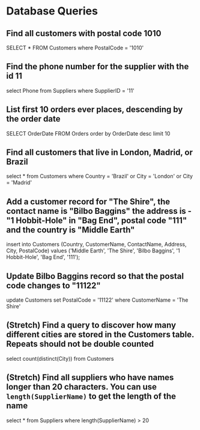 # Database Queries

## Find all customers with postal code 1010

SELECT * FROM Customers
where PostalCode = '1010'

## Find the phone number for the supplier with the id 11

select Phone
from Suppliers
where SupplierID = '11'

## List first 10 orders ever places, descending by the order date

SELECT OrderDate
FROM Orders
order by OrderDate desc
limit 10

## Find all customers that live in London, Madrid, or Brazil

select *
from Customers
where Country = 'Brazil' or City = 'London' or City = 'Madrid'

## Add a customer record for "The Shire", the contact name is "Bilbo Baggins" the address is -"1 Hobbit-Hole" in "Bag End", postal code "111" and the country is "Middle Earth"

insert into Customers (Country, CustomerName, ContactName, Address, City, PostalCode)
  values ('Middle Earth', 'The Shire', 'Bilbo Baggins', '1 Hobbit-Hole', 'Bag End', '111');

## Update Bilbo Baggins record so that the postal code changes to "11122"

update Customers set PostalCode = '11122' where CustomerName = 'The Shire'

## (Stretch) Find a query to discover how many different cities are stored in the Customers table. Repeats should not be double counted

select count(distinct(City)) from Customers

## (Stretch) Find all suppliers who have names longer than 20 characters. You can use `length(SupplierName)` to get the length of the name

select * from Suppliers where length(SupplierName) > 20
